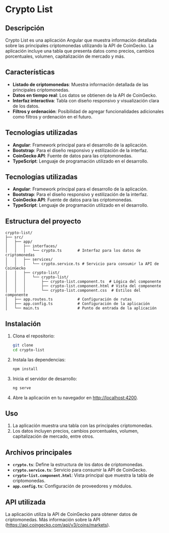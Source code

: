 # Crypto List

## Descripción

Crypto List es una aplicación Angular que muestra información detallada sobre las principales criptomonedas utilizando la API de CoinGecko. La aplicación incluye una tabla que presenta datos como precios, cambios porcentuales, volumen, capitalización de mercado y más.

## Características

- **Listado de criptomonedas**: Muestra información detallada de las principales criptomonedas.
- **Datos en tiempo real**: Los datos se obtienen de la API de CoinGecko.
- **Interfaz interactiva**: Tabla con diseño responsivo y visualización clara de los datos.
- **Filtros y ordenación**: Posibilidad de agregar funcionalidades adicionales como filtros y ordenación en el futuro.

## Tecnologías utilizadas

- **Angular**: Framework principal para el desarrollo de la aplicación.
- **Bootstrap**: Para el diseño responsivo y estilización de la interfaz.
- **CoinGecko API**: Fuente de datos para las criptomonedas.
- **TypeScript**: Lenguaje de programación utilizado en el desarrollo.

## Tecnologías utilizadas

- **Angular**: Framework principal para el desarrollo de la aplicación.
- **Bootstrap**: Para el diseño responsivo y estilización de la interfaz.
- **CoinGecko API**: Fuente de datos para las criptomonedas.
- **TypeScript**: Lenguaje de programación utilizado en el desarrollo.

## Estructura del proyecto

```
crypto-list/
├── src/
│   ├── app/
│   │   ├── interfaces/
│   │   │   └── crypto.ts       # Interfaz para los datos de criptomonedas
│   │   ├── services/
│   │   │   └── crypto.service.ts # Servicio para consumir la API de CoinGecko
│   │   ├── crypto-list/
│   │   │   └── crypto-list/
│   │   │       ├── crypto-list.component.ts  # Lógica del componente
│   │   │       ├── crypto-list.component.html # Vista del componente
│   │   │       └── crypto-list.component.css  # Estilos del componente
│   ├── app.routes.ts           # Configuración de rutas
│   ├── app.config.ts           # Configuración de la aplicación
│   └── main.ts                 # Punto de entrada de la aplicación
```

## Instalación

1. Clona el repositorio:

   ```bash
   git clone 
   cd crypto-list
   ```

2. Instala las dependencias:

   ```bash
   npm install
   ```

3. Inicia el servidor de desarrollo:

   ```bash
   ng serve
   ```

4. Abre la aplicación en tu navegador en [http://localhost:4200](http://localhost:4200).

## Uso

1. La aplicación muestra una tabla con las principales criptomonedas.
2. Los datos incluyen precios, cambios porcentuales, volumen, capitalización de mercado, entre otros.

## Archivos principales

- **`crypto.ts`**: Define la estructura de los datos de criptomonedas.
- **`crypto.service.ts`**: Servicio para consumir la API de CoinGecko.
- **`crypto-list.component.html`**: Vista principal que muestra la tabla de criptomonedas.
- **`app.config.ts`**: Configuración de proveedores y módulos.

## API utilizada

La aplicación utiliza la API de CoinGecko para obtener datos de criptomonedas. Más información sobre la API (https://api.coingecko.com/api/v3/coins/markets).
